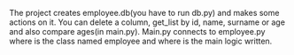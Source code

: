 The project creates employee.db(you have to run db.py) and makes some actions on it. You can delete a column, get_list by id, name, surname or age and also 
compare ages(in main.py). Main.py connects to employee.py where is the class named employee and where is the main logic written.
